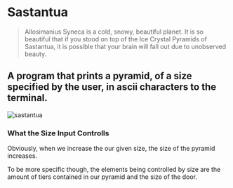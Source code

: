 # Sastantua

> Allosimanius Syneca is a cold, snowy, beautiful planet. It is so beautiful that if you stood on top of the Ice Crystal Pyramids of Sastantua, it is possible that your brain will fall out due to unobserved beauty. 

## A program that prints a pyramid, of a size specified by the user, in ascii characters to the terminal.

![sastantua](https://user-images.githubusercontent.com/41135333/43361212-096aed1c-927e-11e8-815e-d5d0e6777507.PNG)

### What the Size Input Controlls

Obviously, when we increase the our given size, the size of the pyramid increases. 

To be more specific though, the elements being controlled by size are the amount of tiers contained in our pyramid and the size of the door.
